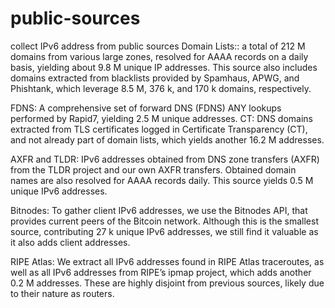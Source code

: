 # public-sources
collect IPv6 address from public sources
Domain Lists:: a total of 212 M domains from various large zones, resolved for AAAA records on a daily basis, yielding about 9.8 M unique IP addresses. This source also includes domains extracted from blacklists provided by Spamhaus, APWG, and Phishtank, which leverage 8.5 M, 376 k, and 170 k domains, respectively.

FDNS: A comprehensive set of forward DNS (FDNS) ANY lookups performed by Rapid7, yielding 2.5 M unique addresses. CT: DNS domains extracted from TLS certificates logged in
Certificate Transparency (CT), and not already part of domain lists, which yields another 16.2 M addresses.

AXFR and TLDR: IPv6 addresses obtained from DNS zone transfers (AXFR) from the TLDR project and our own AXFR transfers. Obtained domain names are also resolved for AAAA
records daily. This source yields 0.5 M unique IPv6 addresses.

Bitnodes: To gather client IPv6 addresses, we use the Bitnodes API, that provides current peers of the Bitcoin network. Although this is the smallest source, contributing 27 k unique IPv6 addresses, we still find it valuable as it also adds client addresses.

RIPE Atlas: We extract all IPv6 addresses found in RIPE Atlas traceroutes, as well as all IPv6 addresses from RIPE’s ipmap project, which adds another 0.2 M addresses. These are highly disjoint from previous sources, likely due to their nature as routers.
